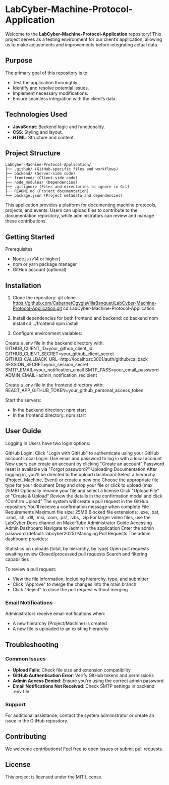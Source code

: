 # LabCyber-Machine-Protocol-Application

Welcome to the **LabCyber-Machine-Protocol-Application** repository! This project serves as a testing environment for our client’s application, allowing us to make adjustments and improvements before integrating actual data. 

## Purpose
The primary goal of this repository is to:
- Test the application thoroughly.
- Identify and resolve potential issues.
- Implement necessary modifications.
- Ensure seamless integration with the client’s data.

## Technologies Used
- **JavaScript**: Backend logic and functionality.
- **CSS**: Styling and layout.
- **HTML**: Structure and content.

## Project Structure
```
LabCyber-Machine-Protocol-Application/
├── .github/ (GitHub-specific files and workflows)
├── backend/ (Server-side code)
├── frontend/ (Client-side code)
├── node_modules/ (Dependencies)
├── .gitignore (Files and directories to ignore in Git)
├── README.md (Project documentation)
└── package.json (Project metadata and dependencies)
```
This application provides a platform for documenting machine protocols, projects, and events. Users can upload files to contribute to the documentation repository, while administrators can review and manage these contributions.

## Getting Started
Prerequisites
- Node.js (v14 or higher)
- npm or yarn package manager
- GitHub account (optional)

## Installation
1) Clone the repository:
git clone https://github.com/CabernetOgygiaVillaBanquet/LabCyber-Machine-Protocol-Application.git
cd LabCyber-Machine-Protocol-Application

2) Install dependencies for both frontend and backend:
cd backend
npm install
cd ../frontend
npm install

3) Configure environment variables:

Create a .env file in the backend directory with:
GITHUB_CLIENT_ID=your_github_client_id
GITHUB_CLIENT_SECRET=your_github_client_secret
GITHUB_CALLBACK_URL=http://localhost:3001/auth/github/callback
SESSION_SECRET=your_session_secret
SMTP_EMAIL=your_notification_email
SMTP_PASS=your_email_password
ADMIN_EMAIL=admin_notification_recipient

Create a .env file in the frontend directory with:
REACT_APP_GITHUB_TOKEN=your_github_personal_access_token

Start the servers:
- In the backend directory: npm start
- In the frontend directory: npm start

## User Guide
Logging In
Users have two login options:

GitHub Login: Click "Login with GitHub" to authenticate using your GitHub account
Local Login: Use email and password to log in with a local account
New users can create an account by clicking "Create an account"
Password reset is available via "Forgot password?"
Uploading Documentation
After logging in, you'll be directed to the upload dashboard
Select a hierarchy (Project, Machine, Event) or create a new one
Choose the appropriate file type for your document
Drag and drop your file or click to upload (max 25MB)
Optionally rename your file and select a license
Click "Upload File" or "Create & Upload"
Review the details in the confirmation modal and click "Confirm Upload"
The system will create a pull request in the GitHub repository
You'll receive a confirmation message when complete
File Requirements
Maximum file size: 25MB
Blocked file extensions: .exe, .bat, .cmd, .sh, .dll, .msi, .com, .ps1, .vbs, .zip
For larger video files, use the LabCyber Docs channel on MakerTube
Administrator Guide
Accessing Admin Dashboard
Navigate to /admin in the application
Enter the admin password (default: labcyber2025)
Managing Pull Requests
The admin dashboard provides:

Statistics on uploads (total, by hierarchy, by type)
Open pull requests awaiting review
Closed/processed pull requests
Search and filtering capabilities

To review a pull request:
- View the file information, including hierarchy, type, and submitter
- Click "Approve" to merge the changes into the main branch
- Click "Reject" to close the pull request without merging

### Email Notifications
Administrators receive email notifications when:
- A new hierarchy (Project/Machine) is created
- A new file is uploaded to an existing hierarchy

## Troubleshooting
### Common Issues
- **Upload Fails**: Check file size and extension compatibility
- **GitHub Authentication Error**: Verify GitHub tokens and permissions
- **Admin Access Denied**: Ensure you're using the correct admin password
- **Email Notifications Not Received**: Check SMTP settings in backend .env file

### Support
For additional assistance, contact the system administrator or create an issue in the GitHub repository.

## Contributing
We welcome contributions! Feel free to open issues or submit pull requests.

## License
This project is licensed under the MIT License.